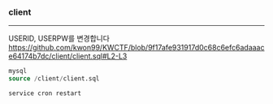 ### client
----
USERID, USERPW를 변경합니다
https://github.com/kwon99/KWCTF/blob/9f17afe931917d0c68c6efc6adaaace64174b7dc/client/client.sql#L2-L3
```sql
mysql
source /client/client.sql
```
```shell
service cron restart
```